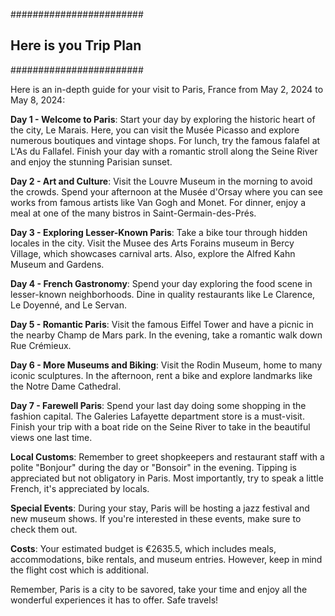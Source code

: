 ########################
## Here is you Trip Plan
########################

Here is an in-depth guide for your visit to Paris, France from May 2, 2024 to May 8, 2024:

**Day 1 - Welcome to Paris**:
Start your day by exploring the historic heart of the city, Le Marais. Here, you can visit the Musée Picasso and explore numerous boutiques and vintage shops. For lunch, try the famous falafel at L'As du Fallafel. Finish your day with a romantic stroll along the Seine River and enjoy the stunning Parisian sunset.

**Day 2 - Art and Culture**:
Visit the Louvre Museum in the morning to avoid the crowds. Spend your afternoon at the Musée d'Orsay where you can see works from famous artists like Van Gogh and Monet. For dinner, enjoy a meal at one of the many bistros in Saint-Germain-des-Prés.

**Day 3 - Exploring Lesser-Known Paris**:
Take a bike tour through hidden locales in the city. Visit the Musee des Arts Forains museum in Bercy Village, which showcases carnival arts. Also, explore the Alfred Kahn Museum and Gardens.

**Day 4 - French Gastronomy**:
Spend your day exploring the food scene in lesser-known neighborhoods. Dine in quality restaurants like Le Clarence, Le Doyenné, and Le Servan.

**Day 5 - Romantic Paris**:
Visit the famous Eiffel Tower and have a picnic in the nearby Champ de Mars park. In the evening, take a romantic walk down Rue Crémieux.

**Day 6 - More Museums and Biking**:
Visit the Rodin Museum, home to many iconic sculptures. In the afternoon, rent a bike and explore landmarks like the Notre Dame Cathedral.

**Day 7 - Farewell Paris**:
Spend your last day doing some shopping in the fashion capital. The Galeries Lafayette department store is a must-visit. Finish your trip with a boat ride on the Seine River to take in the beautiful views one last time.

**Local Customs**: Remember to greet shopkeepers and restaurant staff with a polite "Bonjour" during the day or "Bonsoir" in the evening. Tipping is appreciated but not obligatory in Paris. Most importantly, try to speak a little French, it's appreciated by locals.

**Special Events**: During your stay, Paris will be hosting a jazz festival and new museum shows. If you're interested in these events, make sure to check them out.

**Costs**: Your estimated budget is €2635.5, which includes meals, accommodations, bike rentals, and museum entries. However, keep in mind the flight cost which is additional.

Remember, Paris is a city to be savored, take your time and enjoy all the wonderful experiences it has to offer. Safe travels!
